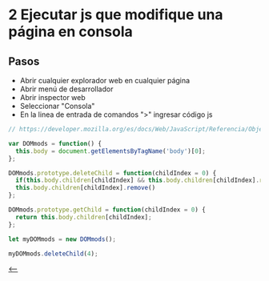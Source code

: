 # 2 Ejecutar js que modifique una página en consola

## Pasos

* Abrir cualquier explorador web en cualquier página
* Abrir menú de desarrollador
* Abrir inspector web
* Seleccionar "Consola"
* En la linea de entrada de comandos ">" ingresar código js

```js
// https://developer.mozilla.org/es/docs/Web/JavaScript/Referencia/Objetos_globales/Object/prototype

var DOMmods = function() {
  this.body = document.getElementsByTagName('body')[0];
};

DOMmods.prototype.deleteChild = function(childIndex = 0) {
  if(this.body.children[childIndex] && this.body.children[childIndex].remove)
  this.body.children[childIndex].remove()
};

DOMmods.prototype.getChild = function(childIndex = 0) {
  return this.body.children[childIndex];
};

let myDOMmods = new DOMmods();

myDOMmods.deleteChild(4);
```

[<--](../../web-broswer-js-basico.md)
